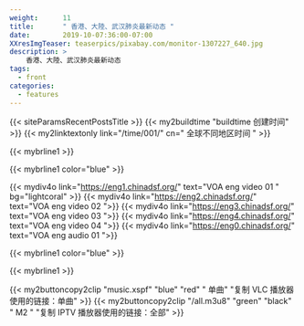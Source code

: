 ```yaml
---
weight:      11
title:       " 香港、大陸、武汉肺炎最新动态 "
date:        2019-10-07:36:00-07:00
XXresImgTeaser: teaserpics/pixabay.com/monitor-1307227_640.jpg
description: >
    香港、大陸、武汉肺炎最新动态
tags:
  - front
categories:
  - features
---
```


{{< siteParamsRecentPostsTitle >}} 
{{< my2buildtime "buildtime 创建时间" >}}
{{< my2linktextonly link="/time/001/" cn=" 全球不同地区时间 " >}}


{{< mybrline1 >}}

{{< mybrline1 color="blue" >}}

{{< mydiv4o link="https://eng1.chinadsf.org/"     text="VOA eng video 01 " bg="lightcoral" >}}
{{< mydiv4o link="https://eng2.chinadsf.org/"     text="VOA eng video 02 ">}}
{{< mydiv4o link="https://eng3.chinadsf.org/"     text="VOA eng video 03 ">}}
{{< mydiv4o link="https://eng4.chinadsf.org/"     text="VOA eng video 04 ">}}
{{< mydiv4o link="https://eng0.chinadsf.org/"     text="VOA eng audio 01 ">}}


{{< mybrline1 color="blue" >}}

{{< mybrline1 >}}

{{< my2buttoncopy2clip "music.xspf"        "blue"   "red"    " 单曲"  "复制 VLC 播放器使用的链接：单曲" >}} {{< my2buttoncopy2clip      "/all.m3u8"         "green"  "black"  " M2 "    "复制 IPTV 播放器使用的链接：全部" >}} 


